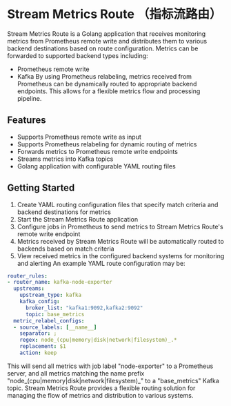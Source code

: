 # Stream Metrics Route （指标流路由）
Stream Metrics Route is a Golang application that receives monitoring metrics from Prometheus remote write and distributes them to various backend destinations based on route configuration. Metrics can be forwarded to supported backend types including:
- Prometheus remote write
- Kafka
By using Prometheus relabeling, metrics received from Prometheus can be dynamically routed to appropriate backend endpoints. This allows for a flexible metrics flow and processing pipeline.
## Features
- Supports Prometheus remote write as input
- Supports Prometheus relabeling for dynamic routing of metrics
- Forwards metrics to Prometheus remote write endpoints
- Streams metrics into Kafka topics
- Golang application with configurable YAML routing files
## Getting Started
1. Create YAML routing configuration files that specify match criteria and backend destinations for metrics
2. Start the Stream Metrics Route application
3. Configure jobs in Prometheus to send metrics to Stream Metrics Route's remote write endpoint
4. Metrics received by Stream Metrics Route will be automatically routed to backends based on match criteria
5. View received metrics in the configured backend systems for monitoring and alerting
An example YAML route configuration may be:

```yaml
router_rules:
- router_name: kafka-node-exporter
  upstreams:
    upstream_type: kafka
    kafka_config:
      broker_list: "kafka1:9092,kafka2:9092"
      topic: base_metrics
  metric_relabel_configs:
  - source_labels: [__name__]
    separator: ;
    regex: node_(cpu|memory|disk|network|filesystem)_.*
    replacement: $1
    action: keep
```

This will send all metrics with job label "node-exporter"  to a Prometheus server, and all metrics matching the name prefix "node_(cpu|memory|disk|network|filesystem)_" to a "base_metrics" Kafka topic.
Stream Metrics Route provides a flexible routing solution for managing the flow of metrics and distribution to various systems. 